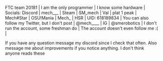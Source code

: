 FTC team 20181 | I am the only programmer | I know some hardware |
Socials:
Discord | mech___ |
Steam | SM_mech |
Val | plat 1 peak | Mech#Star |
OSU!Mania | Mech_ |
HSR | UID: 618189834 |
You can also follow my Twitter, but I don't post | @mech____ |
IG | @smerobotics | I don't run the account, some freshman do | The account doesn't even follow me :( |

If you have any question message my discord since I check that often.
Also message me about improvements if you notice anything.
I don't think anyone reads these
